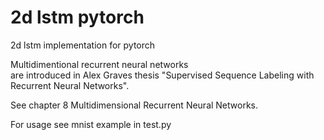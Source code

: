 # 2d lstm pytorch

2d lstm implementation for pytorch

Multidimentional recurrent neural networks   
are introduced in Alex Graves thesis "Supervised Sequence Labeling with Recurrent Neural Networks".

See chapter 8 Multidimensional Recurrent Neural Networks.

For usage see mnist example in test.py
